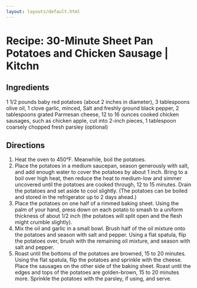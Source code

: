 ```yaml
---
layout: layouts/default.html
---
```


# Recipe: 30-Minute Sheet Pan Potatoes and Chicken Sausage | Kitchn

## Ingredients

1 1/2 pounds baby red potatoes (about 2 inches in diameter),
3 tablespoons olive oil,
1 clove garlic, minced,
Salt and freshly ground black pepper,
2 tablespoons grated Parmesan cheese,
12 to 16 ounces cooked chicken sausages, such as chicken apple, cut into 2-inch pieces,
1 tablespoon coarsely chopped fresh parsley (optional)

## Directions

1. Heat the oven to 450°F. Meanwhile, boil the potatoes.
1. Place the potatoes in a medium saucepan, season generously with salt, and add enough water to cover the potatoes by about 1 inch. Bring to a boil over high heat, then reduce the heat to medium-low and simmer uncovered until the potatoes are cooked through, 12 to 15 minutes. Drain the potatoes and set aside to cool slightly. (The potatoes can be boiled and stored in the refrigerator up to 2 days ahead.)
1. Place the potatoes on one half of a rimmed baking sheet. Using the palm of your hand, press down on each potato to smash to a uniform thickness of about 1/2 inch (the potatoes will split open and the flesh might crumble slightly).
1. Mix the oil and garlic in a small bowl. Brush half of the oil mixture onto the potatoes and season with salt and pepper. Using a flat spatula, flip the potatoes over, brush with the remaining oil mixture, and season with salt and pepper.
1. Roast until the bottoms of the potatoes are browned, 15 to 20 minutes. Using the flat spatula, flip the potatoes and sprinkle with the cheese. Place the sausages on the other side of the baking sheet. Roast until the edges and tops of the potatoes are golden-brown, 15 to 20 minutes more. Sprinkle the potatoes with the parsley, if using, and serve.
